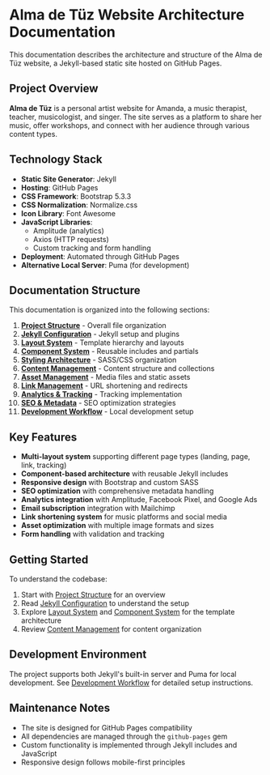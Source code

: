 # Alma de Tüz Website Architecture Documentation

This documentation describes the architecture and structure of the Alma de Tüz website, a Jekyll-based static site hosted on GitHub Pages.

## Project Overview

**Alma de Tüz** is a personal artist website for Amanda, a music therapist, teacher, musicologist, and singer. The site serves as a platform to share her music, offer workshops, and connect with her audience through various content types.

## Technology Stack

- **Static Site Generator**: Jekyll 
- **Hosting**: GitHub Pages
- **CSS Framework**: Bootstrap 5.3.3
- **CSS Normalization**: Normalize.css
- **Icon Library**: Font Awesome
- **JavaScript Libraries**: 
  - Amplitude (analytics)
  - Axios (HTTP requests)
  - Custom tracking and form handling
- **Deployment**: Automated through GitHub Pages
- **Alternative Local Server**: Puma (for development)

## Documentation Structure

This documentation is organized into the following sections:

1. **[Project Structure](./project-structure.md)** - Overall file organization
2. **[Jekyll Configuration](./jekyll-configuration.md)** - Jekyll setup and plugins
3. **[Layout System](./layout-system.md)** - Template hierarchy and layouts
4. **[Component System](./component-system.md)** - Reusable includes and partials
5. **[Styling Architecture](./styling-architecture.md)** - SASS/CSS organization
6. **[Content Management](./content-management.md)** - Content structure and collections
7. **[Asset Management](./asset-management.md)** - Media files and static assets
8. **[Link Management](./link-management.md)** - URL shortening and redirects
9. **[Analytics & Tracking](./analytics-tracking.md)** - Tracking implementation
10. **[SEO & Metadata](./seo-metadata.md)** - SEO optimization strategies
11. **[Development Workflow](./development-workflow.md)** - Local development setup

## Key Features

- **Multi-layout system** supporting different page types (landing, page, link, tracking)
- **Component-based architecture** with reusable Jekyll includes
- **Responsive design** with Bootstrap and custom SASS
- **SEO optimization** with comprehensive metadata handling
- **Analytics integration** with Amplitude, Facebook Pixel, and Google Ads
- **Email subscription** integration with Mailchimp
- **Link shortening system** for music platforms and social media
- **Asset optimization** with multiple image formats and sizes
- **Form handling** with validation and tracking

## Getting Started

To understand the codebase:

1. Start with [Project Structure](./project-structure.md) for an overview
2. Read [Jekyll Configuration](./jekyll-configuration.md) to understand the setup
3. Explore [Layout System](./layout-system.md) and [Component System](./component-system.md) for the template architecture
4. Review [Content Management](./content-management.md) for content organization

## Development Environment

The project supports both Jekyll's built-in server and Puma for local development. See [Development Workflow](./development-workflow.md) for detailed setup instructions.

## Maintenance Notes

- The site is designed for GitHub Pages compatibility
- All dependencies are managed through the `github-pages` gem
- Custom functionality is implemented through Jekyll includes and JavaScript
- Responsive design follows mobile-first principles

